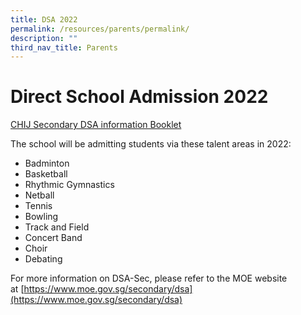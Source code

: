 ```yaml
---
title: DSA 2022
permalink: /resources/parents/permalink/
description: ""
third_nav_title: Parents
---
```

# **Direct School Admission 2022**
[CHIJ Secondary DSA information Booklet](/files/DSA_Info_Sec%201%202023A.pdf)

The school will be admitting students via these talent areas in 2022:

* Badminton 
* Basketball 
* Rhythmic Gymnastics 
* Netball 
* Tennis 
* Bowling 
* Track and Field 
* Concert Band 
* Choir 
* Debating

For more information on DSA-Sec, please refer to the MOE website at [https://www.moe.gov.sg/secondary/dsa](https://www.moe.gov.sg/secondary/dsa)